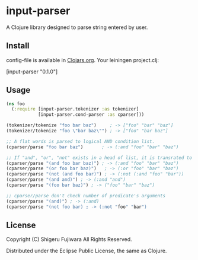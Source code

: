 input-parser
============

A Clojure library designed to parse string entered by user.

## Install

config-file is available in [Clojars.org](https://clojars.org/input-parser).
Your leiningen project.clj:

  [input-parser "0.1.0"]

## Usage

```clojure
(ns foo
  (:require [input-parser.tokenizer :as tokenizer]
            [input-parser.cond-parser :as cparser]))

(tokenizer/tokenize "foo bar baz")     ; -> ["foo" "bar" "baz"]
(tokenizer/tokenize "foo \"bar baz\"") ; -> ["foo" "bar baz"]

;; A flat words is parsed to logical AND condition list.
(cparser/parse "foo bar baz")       ; -> (:and "foo" "bar" "baz")

;; If "and", "or", "not" exists in a head of list, it is transrated to symbol.
(cparser/parse "(and foo bar baz)") ; -> (:and "foo" "bar" "baz")
(cparser/parse "(or foo bar baz)")   ; -> (:or "foo" "bar" "baz")
(cparser/parse "(not (and foo bar)") ; -> (:not (:and "foo" "bar"))
(cparser/parse "(and and)") ; -> (:and "and")
(cparser/parse "(foo bar baz)") ; -> ("foo" "bar" "baz")

;; cparser/parse don't check number of predicate's arguments
(cparser/parse "(and)") ; -> (:and)
(cparser/parse "(not foo bar) ; -> (:not "foo" "bar")
```

## License

Copyright (C) Shigeru Fujiwara All Rights Reserved.

Distributed under the Eclipse Public License, the same as Clojure.
